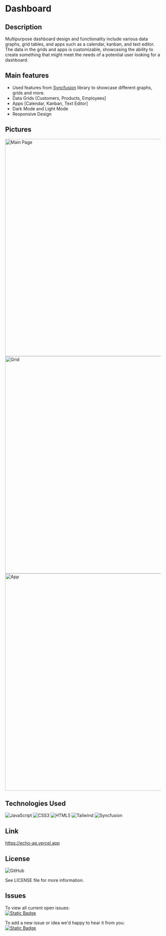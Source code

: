 # Dashboard

## Description
Multipurpose dashboard design and functionality include various data graphs, grid tables, and apps such as a calendar, kanban, and text editor. 
The data in the grids and apps is customizable, showcasing the ability to create something that might meet the needs of a potential user looking for a dashboard.

## Main features
- Used features from <a href='https://www.syncfusion.com'>Syncfusion</a> library to showcase different graphs, grids and more.
- Data Grids [Customers, Products, Employees]
- Apps [Calendar, Kanban, Text Editor]
- Dark Mode and Light Mode
- Responsive Design

## Pictures
<img src="https://github.com/ItsAlexanderPopov/dashboard/assets/87665762/28d7e858-d422-4187-95fd-6ac0e24d115d" alt="Main Page" width="700"/>
<img src="https://github.com/ItsAlexanderPopov/dashboard/assets/87665762/fa0bb889-fe63-4771-9b8c-769d018284a5" alt="Grid" width="700"/>
<img src="https://github.com/ItsAlexanderPopov/dashboard/assets/87665762/5e1c75c6-67a0-4613-bdcc-d23bf80ae330" alt="App" width="700"/>

## Technologies Used
<div>
<img src='https://img.shields.io/badge/JavaScript-323330?style=for-the-badge&logo=javascript&logoColor=F7DF1E' alt='JavaScript'/>
<img src='https://img.shields.io/badge/CSS3-1572B6?style=for-the-badge&logo=css3&logoColor=white' alt='CSS3'/>
<img src='https://img.shields.io/badge/HTML5-E34F26?style=for-the-badge&logo=html5&logoColor=white' alt='HTML5'/>
<img src='https://img.shields.io/badge/Tailwind_CSS-38B2AC?style=for-the-badge&logo=tailwind-css&logoColor=white' alt='Tailwind'/>
<img src='https://img.shields.io/badge/syncfusion-000000?style=for-the-badge' alt='Syncfusion'/>
</div>

## Link
https://echo-ap.vercel.app

## License

![GitHub](https://img.shields.io/github/license/ItsAlexanderPopov/Echo)

See LICENSE file for more information.

## Issues
To view all current open issues:
<br/><a href='https://github.com/ItsAlexanderPopov/dashboard/issues'><img alt="Static Badge" src="https://img.shields.io/badge/Open%20Issues-148F77?style=for-the-badge"></a>

To add a new issue or idea we'd happy to hear it from you:
<br/><a href='https://github.com/ItsAlexanderPopov/dashboard/issues/new'><img alt="Static Badge" src="https://img.shields.io/badge/Open%20New%20Issues-2874A6?style=for-the-badge"></a>
